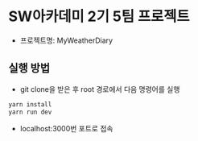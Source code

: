 # SW아카데미 2기 5팀 프로젝트

- 프로젝트명: MyWeatherDiary

## 실행 방법

- git clone을 받은 후 root 경로에서 다음 명령어를 실행
```bash
yarn install
yarn run dev
```
- localhost:3000번 포트로 접속
